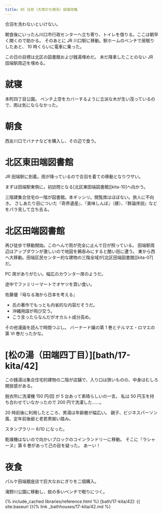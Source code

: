 ```yaml
---
title: 85 日目（大雨のち晴天）田端攻略
---
```


合羽を洗わないといけない。

朝食後にいったん川口市行政センターへ立ち寄り、トイレを借りる。ここは朝早く開くので助かる。
そのあとに JR 川口駅に移動。駅ホームのベンチで居眠りしたあと、
10 時くらいに電車に乗った。

この日の目標は北区の図書館および銭湯埋めだ。
未だ降車したことのない JR 田端駅周辺を埋める。

# 就寝

本町四丁目公園。
ベンチ上空をカバーするように立派な木が生い茂っているので、雨は気にならなかった。

# 朝食

西友川口でバナナなどを購入し、その辺で食う。

# 北区東田端図書館

JR 田端駅に到着。雨が降っているので合羽を着ての移動となりウザい。

まずは田端駅東側に。初訪問となる[北区東田端図書館][kita-10]へ向かう。

三階建集合住宅の一階が図書館。本ギッシリ。閲覧席はほぼない。旅人に不向き。
さしあたり目についた『奇界遺産』、『美味しんぼ』（豚）、『群論序説』などをパラ見して立ち去る。

# 北区田端図書館

再び徒歩で移動開始。このへんで雨が完全に止んで日が照っている。
田端駅周辺はアップダウンが激しいので地図を鵜呑みにすると酷い目に遭う。
東から西へ大移動。田端区民センター的な建物の三階全域が[北区田端図書館][kita-07]だ。

PC 席がありがたい。幅広のカウンター席のようだ。

途中でファミリーマートでオヤツを買い食い。

佐藤優『母なる海から日本を考える』

* 氏の著作でもっとも内省的な内容だそうだ。
* 沖縄用語が飛び交う。
* こう言ったらなんだがオカルト成分高め。

その他漫画を読んで時間つぶし。
バーナード嬢の第 1 巻とテルマエ・ロマエの第 VI 巻だったかな。

# [松の湯（田端四丁目）][bath/17-kita/42]

この銭湯は集合住宅的建物の二階が店舗で、入り口は狭いものの、中身はむしろ開放感がある。

脱衣所に洗濯機 150 円/回 が 5 台あって素晴らしいの一言。
私は 50 円玉を持ち合わせていなかったので 200 円で洗濯した……。

20 時前後に利用したところ、男湯は年齢層が幅広い。
親子、ビジネスパーソン風、定年前後爺と老若男揃い踏み。

スタンプラリー 6/10 になった。

乾燥機はないので向かいブロックのコインランドリーに移動。
そこに『ラシャーヌ』第 6 巻があって己の目を疑った。
あーい！

# 夜食

パルケ田端銀座店で巨大なおにぎりを二個購入。

滝野川公園に移動し、蚊の多いベンチで眠りにつく。

{% include_cached libraries/reference.html %}
[bath/17-kita/42]: {{ site.baseurl }}{% link _bathhouses/17-kita/42.md %}
